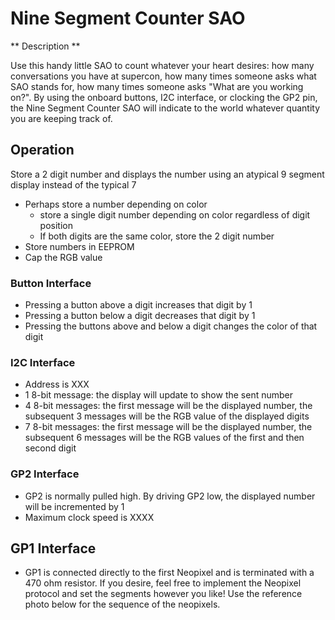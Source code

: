 # Nine Segment Counter SAO

** Description **

Use this handy little SAO to count whatever your heart desires: how many conversations you have at supercon, how many times someone asks what SAO stands for, how many times someone asks "What are you working on?".
By using the onboard buttons, I2C interface, or clocking the GP2 pin, the Nine Segment Counter SAO will indicate to the world whatever quantity you are keeping track of.

## Operation

Store a 2 digit number and displays the number using an atypical 9 segment display instead of the typical 7

- Perhaps store a number depending on color
	- store a single digit number depending on color regardless of digit position
	- If both digits are the same color, store the 2 digit number
- Store numbers in EEPROM
- Cap the RGB value

### Button Interface

- Pressing a button above a digit increases that digit by 1
- Pressing a button below a digit decreases that digit by 1
- Pressing the buttons above and below a digit changes the color of that digit

### I2C Interface

- Address is XXX
- 1 8-bit message: the display will update to show the sent number
- 4 8-bit messages: the first message will be the displayed number, the subsequent 3 messages will be the RGB value of the displayed digits
- 7 8-bit messages: the first message will be the displayed number, the subsequent 6 messages will be the RGB values of the first and then second digit

### GP2 Interface

- GP2 is normally pulled high. By driving GP2 low, the displayed number will be incremented by 1
- Maximum clock speed is XXXX 

## GP1 Interface

- GP1 is connected directly to the first Neopixel and is terminated with a 470 ohm resistor. If you desire, feel free to implement the Neopixel protocol and set the segments however you like! Use the reference photo below for the sequence of the neopixels.